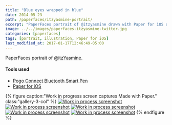 ```yaml
---
title: "Blue eyes wrapped in blue"
date: 2014-05-23
path: /paperfaces/itzyasmine-portrait/
excerpt: "PaperFaces portrait of @itzyasmine drawn with Paper for iOS on an iPad."
image: ../../images/paperfaces-itzyasmine-twitter.jpg
categories: [paperfaces]
tags: [portrait, illustration, Paper for iOS]
last_modified_at: 2017-01-17T12:46:49-05:00
---
```


PaperFaces portrait of [@itzYasmine](https://twitter.com/itzYasmine).

#### Tools used

- [Pogo Connect Bluetooth Smart Pen](https://www.amazon.com/gp/product/B009K448L4/ref=as_li_ss_tl?ie=UTF8&camp=1789&creative=390957&creativeASIN=B009K448L4&linkCode=as2&tag=mademist-20)
- [Paper for iOS](https://paper.bywetransfer.com/)

{% figure caption:"Work in progress screen captures Made with Paper." class:"gallery-3-col" %}
[![Work in process screenshot](../../images/paperfaces-itzyasmine-process-1-600.jpg)](../../images/paperfaces-itzyasmine-process-1-lg.jpg) [![Work in process screenshot](../../images/paperfaces-itzyasmine-process-2-600.jpg)](../../images/paperfaces-itzyasmine-process-2-lg.jpg) [![Work in process screenshot](../../images/paperfaces-itzyasmine-process-3-600.jpg)](../../images/paperfaces-itzyasmine-process-3-lg.jpg) [![Work in process screenshot](../../images/paperfaces-itzyasmine-process-4-600.jpg)](../../images/paperfaces-itzyasmine-process-4-lg.jpg) [![Work in process screenshot](../../images/paperfaces-itzyasmine-process-5-600.jpg)](../../images/paperfaces-itzyasmine-process-5-lg.jpg)
{% endfigure %}
